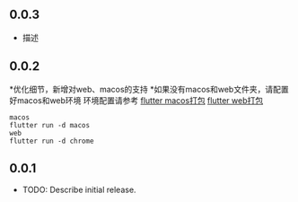 ## 0.0.3

* 描述

## 0.0.2

*优化细节，新增对web、macos的支持
*如果没有macos和web文件夹，请配置好macos和web环境 
环境配置请参考
[flutter macos打包](https://www.cnblogs.com/qqcc1388/p/14011940.html)
[flutter web打包](https://www.cnblogs.com/qqcc1388/p/14009323.html)

```
macos 
flutter run -d macos
web
flutter run -d chrome
```

## 0.0.1

* TODO: Describe initial release.
